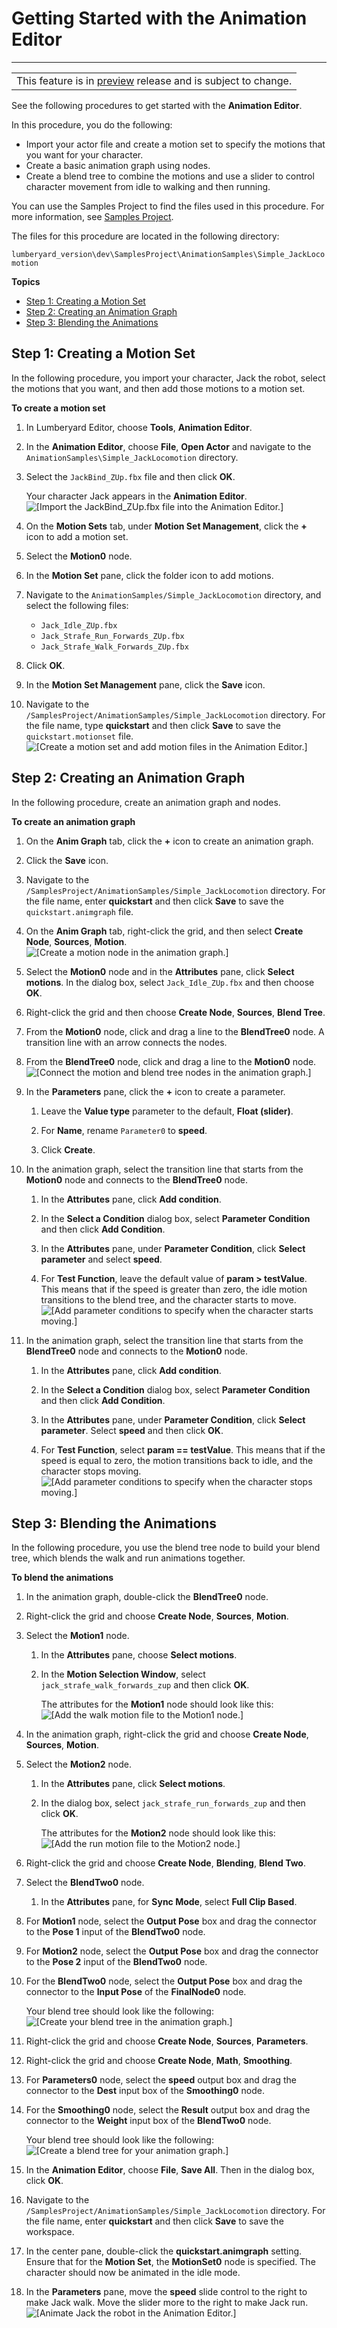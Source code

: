 # Getting Started with the Animation Editor<a name="animation-editor-quick-start"></a>


****  

|  | 
| --- |
| This feature is in [preview](https://docs.aws.amazon.com/lumberyard/latest/userguide/ly-glos-chap.html#preview) release and is subject to change\.  | 

See the following procedures to get started with the **Animation Editor**\. 

In this procedure, you do the following:
+ Import your actor file and create a motion set to specify the motions that you want for your character\.
+ Create a basic animation graph using nodes\.
+ Create a blend tree to combine the motions and use a slider to control character movement from idle to walking and then running\.

You can use the Samples Project to find the files used in this procedure\. For more information, see [Samples Project](sample-project-samples.md)\. 

The files for this procedure are located in the following directory: 

`lumberyard_version\dev\SamplesProject\AnimationSamples\Simple_JackLocomotion`

**Topics**
+ [Step 1: Creating a Motion Set](#creating-a-motion-set-with-animation-editor)
+ [Step 2: Creating an Animation Graph](#creating-motion-set-with-animation-editor)
+ [Step 3: Blending the Animations](#creating-a-blend-tree-with-animation-editor)

## Step 1: Creating a Motion Set<a name="creating-a-motion-set-with-animation-editor"></a>

In the following procedure, you import your character, Jack the robot, select the motions that you want, and then add those motions to a motion set\. 

**To create a motion set**

1. In Lumberyard Editor, choose **Tools**, **Animation Editor**\. 

1. In the **Animation Editor**, choose **File**, **Open Actor** and navigate to the `AnimationSamples\Simple_JackLocomotion` directory\.

1. Select the `JackBind_ZUp.fbx` file and then click **OK**\. 

   Your character Jack appears in the **Animation Editor**\.  
![\[Import the JackBind_ZUp.fbx file into the Animation Editor.\]](http://docs.aws.amazon.com/lumberyard/latest/userguide/images/animationeditorquickstart/animation-editor-quick-start-jack-idle.png)

1. On the **Motion Sets** tab, under **Motion Set Management**, click the **\+** icon to add a motion set\.

1. Select the **Motion0** node\.

1. In the **Motion Set** pane, click the folder icon to add motions\.

1. Navigate to the `AnimationSamples/Simple_JackLocomotion` directory, and select the following files:
   + `Jack_Idle_ZUp.fbx`
   + `Jack_Strafe_Run_Forwards_ZUp.fbx`
   + `Jack_Strafe_Walk_Forwards_ZUp.fbx`

1. Click **OK**\.

1. In the **Motion Set Management** pane, click the **Save** icon\.

1. Navigate to the `/SamplesProject/AnimationSamples/Simple_JackLocomotion` directory\. For the file name, type **quickstart** and then click **Save** to save the `quickstart.motionset` file\.  
![\[Create a motion set and add motion files in the Animation Editor.\]](http://docs.aws.amazon.com/lumberyard/latest/userguide/images/animationeditorquickstart/animation-editor-quick-start-motion-set.png)

## Step 2: Creating an Animation Graph<a name="creating-motion-set-with-animation-editor"></a>

In the following procedure, create an animation graph and nodes\. 

**To create an animation graph**

1. On the **Anim Graph** tab, click the **\+** icon to create an animation graph\.

1. Click the **Save** icon\. 

1. Navigate to the `/SamplesProject/AnimationSamples/Simple_JackLocomotion` directory\. For the file name, enter **quickstart** and then click **Save** to save the `quickstart.animgraph` file\.

1. On the **Anim Graph** tab, right\-click the grid, and then select **Create Node**, **Sources**, **Motion**\.  
![\[Create a motion node in the animation graph.\]](http://docs.aws.amazon.com/lumberyard/latest/userguide/images/animationeditorquickstart/animation-editor-quick-start-anim-graph-node.png)

1. Select the **Motion0** node and in the **Attributes** pane, click **Select motions**\. In the dialog box, select `Jack_Idle_ZUp.fbx` and then choose **OK**\.

1. Right\-click the grid and then choose **Create Node**, **Sources**, **Blend Tree**\.

1. From the **Motion0** node, click and drag a line to the **BlendTree0** node\. A transition line with an arrow connects the nodes\.

1. From the **BlendTree0** node, click and drag a line to the **Motion0** node\.   
![\[Connect the motion and blend tree nodes in the animation graph.\]](http://docs.aws.amazon.com/lumberyard/latest/userguide/images/animationeditorquickstart/animation-editor-quick-start-motion-blend-tree-nodes.png)

1. In the **Parameters** pane, click the **\+** icon to create a parameter\.

   1. Leave the **Value type** parameter to the default, **Float \(slider\)**\.

   1. For **Name**, rename `Parameter0` to **speed**\.

   1. Click **Create**\.

1. In the animation graph, select the transition line that starts from the **Motion0** node and connects to the **BlendTree0** node\.

   1. In the **Attributes** pane, click **Add condition**\. 

   1. In the **Select a Condition** dialog box, select **Parameter Condition** and then click **Add Condition**\. 

   1. In the **Attributes** pane, under **Parameter Condition**, click **Select parameter** and select **speed**\. 

   1. For **Test Function**, leave the default value of **param > testValue**\. This means that if the speed is greater than zero, the idle motion transitions to the blend tree, and the character starts to move\.   
![\[Add parameter conditions to specify when the character starts moving.\]](http://docs.aws.amazon.com/lumberyard/latest/userguide/images/animationeditorquickstart/animation-editor-quick-start-add-condition.png)

1. In the animation graph, select the transition line that starts from the **BlendTree0** node and connects to the **Motion0** node\. 

   1. In the **Attributes** pane, click **Add condition**\.

   1. In the **Select a Condition** dialog box, select **Parameter Condition** and then click **Add Condition**\.

   1. In the **Attributes** pane, under **Parameter Condition**, click **Select parameter**\. Select **speed** and then click **OK**\.

   1. For **Test Function**, select **param == testValue**\. This means that if the speed is equal to zero, the motion transitions back to idle, and the character stops moving\.  
![\[Add parameter conditions to specify when the character stops moving.\]](http://docs.aws.amazon.com/lumberyard/latest/userguide/images/animationeditorquickstart/animation-editor-quick-start-add-condition-02.png)

## Step 3: Blending the Animations<a name="creating-a-blend-tree-with-animation-editor"></a>

In the following procedure, you use the blend tree node to build your blend tree, which blends the walk and run animations together\.

**To blend the animations**

1. In the animation graph, double\-click the **BlendTree0** node\.

1. Right\-click the grid and choose **Create Node**, **Sources**, **Motion**\. 

1. Select the **Motion1** node\. 

   1. In the **Attributes** pane, choose **Select motions**\. 

   1. In the **Motion Selection Window**, select `jack_strafe_walk_forwards_zup` and then click **OK**\.

      The attributes for the **Motion1** node should look like this:  
![\[Add the walk motion file to the Motion1 node.\]](http://docs.aws.amazon.com/lumberyard/latest/userguide/images/animationeditorquickstart/animation-editor-quick-start-motion-node-walk.png)

1. In the animation graph, right\-click the grid and choose **Create Node**, **Sources**, **Motion**\. 

1. Select the **Motion2** node\.

   1. In the **Attributes** pane, click **Select motions**\. 

   1. In the dialog box, select `jack_strafe_run_forwards_zup` and then click **OK**\.

      The attributes for the **Motion2** node should look like this:  
![\[Add the run motion file to the Motion2 node.\]](http://docs.aws.amazon.com/lumberyard/latest/userguide/images/animationeditorquickstart/animation-editor-quick-start-motion-node-run.png)

1. Right\-click the grid and choose **Create Node**, **Blending**, **Blend Two**\. 

1. Select the **BlendTwo0** node\.

   1. In the **Attributes** pane, for **Sync Mode**, select **Full Clip Based**\.

1. For **Motion1** node, select the **Output Pose** box and drag the connector to the **Pose 1** input of the **BlendTwo0** node\.

1. For **Motion2** node, select the **Output Pose** box and drag the connector to the **Pose 2** input of the **BlendTwo0** node\.

1. For the **BlendTwo0** node, select the **Output Pose** box and drag the connector to the **Input Pose** of the **FinalNode0** node\.

   Your blend tree should look like the following:  
![\[Create your blend tree in the animation graph.\]](http://docs.aws.amazon.com/lumberyard/latest/userguide/images/animationeditorquickstart/animation-editor-quick-start-blend-tree-node.png)

1. Right\-click the grid and choose **Create Node**, **Sources**, **Parameters**\.

1. Right\-click the grid and choose **Create Node**, **Math**, **Smoothing**\.

1. For **Parameters0** node, select the **speed** output box and drag the connector to the **Dest** input box of the **Smoothing0** node\.

1. For the **Smoothing0** node, select the **Result** output box and drag the connector to the **Weight** input box of the **BlendTwo0** node\.

   Your blend tree should look like the following:  
![\[Create a blend tree for your animation graph.\]](http://docs.aws.amazon.com/lumberyard/latest/userguide/images/animationeditorquickstart/animation-graph-quick-start-blend-tree-final.gif)

1. In the **Animation Editor**, choose **File**, **Save All**\. Then in the dialog box, click **OK**\.

1. Navigate to the `/SamplesProject/AnimationSamples/Simple_JackLocomotion` directory\. For the file name, enter **quickstart** and then click **Save** to save the workspace\.

1. In the center pane, double\-click the **quickstart\.animgraph** setting\. Ensure that for the **Motion Set**, the **MotionSet0** node is specified\. The character should now be animated in the idle mode\.

1. In the **Parameters** pane, move the **speed** slide control to the right to make Jack walk\. Move the slider more to the right to make Jack run\.   
![\[Animate Jack the robot in the Animation Editor.\]](http://docs.aws.amazon.com/lumberyard/latest/userguide/images/animationeditorquickstart/animation-editor-quick-start-jack-running.gif)